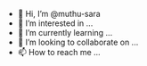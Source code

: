 - 👋 Hi, I’m @muthu-sara
- 👀 I’m interested in ...
- 🌱 I’m currently learning ...
- 💞️ I’m looking to collaborate on ...
- 📫 How to reach me ...

<!---
muthu-sara/muthu-sara is a ✨ special ✨ repository because its `README.md` (this file) appears on your GitHub profile.
You can click the Preview link to take a look at your changes.
--->
